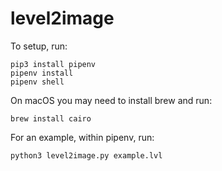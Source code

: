 # level2image

To setup, run:

```
pip3 install pipenv
pipenv install
pipenv shell
```

On macOS you may need to install brew and run:

`brew install cairo`

For an example, within pipenv, run:

`python3 level2image.py example.lvl`
